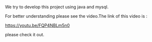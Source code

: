 We try to develop this project using java and mysql.

For better understanding please see the video.The link of this video is :

https://youtu.be/FQP4NBLm5n0

please check it out.
